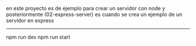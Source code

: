 en este proyecto es de ejemplo para crear un servidor con node
y posteriormente (02-express-server) es cuando se crea un ejemplo de un servidor en express

___
npm run dev
npm run start